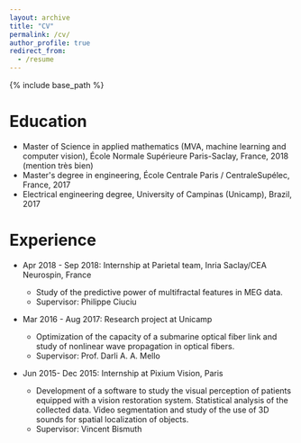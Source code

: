 ```yaml
---
layout: archive
title: "CV"
permalink: /cv/
author_profile: true
redirect_from:
  - /resume
---
```


{% include base_path %}

Education
======
* Master of Science in applied mathematics (MVA, machine learning and computer vision), École Normale Supérieure Paris-Saclay, France, 2018 (mention très bien)
* Master's degree in engineering, École Centrale Paris / CentraleSupélec, France, 2017
* Electrical engineering degree, University of Campinas (Unicamp), Brazil, 2017


Experience
======

* Apr 2018 - Sep 2018: Internship at Parietal team, Inria Saclay/CEA Neurospin, France
  * Study of the predictive power of multifractal features in MEG data.
  * Supervisor: Philippe Ciuciu

* Mar 2016 - Aug 2017:  Research project at Unicamp
  * Optimization of the capacity of a submarine optical fiber link and study of nonlinear wave propagation in optical fibers.
  * Supervisor: Prof. Darli A. A. Mello

* Jun 2015- Dec 2015: Internship at Pixium Vision, Paris
  * Development of a software to study the visual perception of patients equipped with a vision restoration system. Statistical analysis of the collected data. Video segmentation and study of the use of 3D sounds for spatial localization of objects.
  * Supervisor: Vincent Bismuth


<!--
Skills 
======
* Languages: Portuguese, English and French
* Programming: C, C++, C#, Java, Python, Matlab
* Machine learning
* Computer vision
* Signal processing
* Statistics
* Optimization
-->


<!-- Work experience
======
* Summer 2015: Research Assistant
  * Github University
  * Duties included: Tagging issues
  * Supervisor: Professor Git

* Fall 2015: Research Assistant
  * Github University
  * Duties included: Merging pull requests
  * Supervisor: Professor Hub
  
Skills
======
* Skill 1
* Skill 2
  * Sub-skill 2.1
  * Sub-skill 2.2
  * Sub-skill 2.3
* Skill 3

Publications
======
  <ul>{% for post in site.publications %}
    {% include archive-single-cv.html %}
  {% endfor %}</ul>
  
Talks
======
  <ul>{% for post in site.talks %}
    {% include archive-single-talk-cv.html %}
  {% endfor %}</ul>
  
Teaching
======
  <ul>{% for post in site.teaching %}
    {% include archive-single-cv.html %}
  {% endfor %}</ul>
  
Service and leadership
======
* Currently signed in to 43 different slack teams -->
